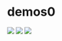 # demos0

<img src="https://github.com/karlzipser/demos0/blob/master/clip_3_slow-320x180.gif">

<img src="https://github.com/karlzipser/demos0/blob/master/clip_4-320x180.gif">

<img src="https://github.com/karlzipser/demos0/blob/master/moving-camera-640x360.gif">


